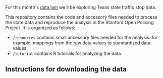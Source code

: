 For this month's [data jam](https://www.meetup.com/Houston-Data-Visualization-Meetup/events/240580139/) we'll be exploring Texas state traffic stop data. 

This repository contains the code and accessory files needed to process the state data and reproduce the analysis in the Stanford Open Policing Project. It is organized as follows: 
  
  * `/resources` contains small accessory files needed for the analysis: for example, mappings from the raw data values to standardized data values. 
  * `/tutorial` contains R tutorials for analyzing the data.

## Instructions for downloading the data


